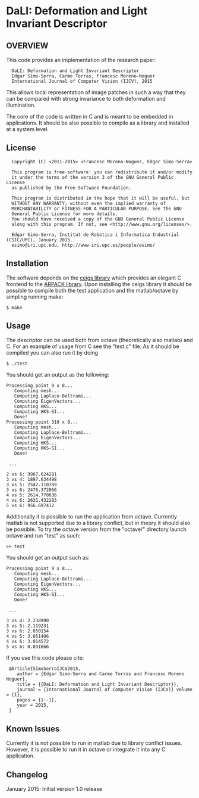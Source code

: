 DaLI: Deformation and Light Invariant Descriptor
================================================


OVERVIEW
--------

This code provides an implementation of the research paper:

```
  DaLI: Deformation and Light Invariant Descriptor
  Edgar Simo-Serra, Carme Torras, Francesc Moreno-Noguer
  International Journal of Computer Vision (IJCV), 2015
```

This allows local representation of image patches in such a way that they can be compared with strong invariance to both deformation and illumination.

The core of the code is written in C and is meant to be embedded in applications. It should be also possible to compile as a library and installed at a system level.


License
-------

```
  Copyright (C) <2011-2015> <Francesc Moreno-Noguer, Edgar Simo-Serra>

  This program is free software: you can redistribute it and/or modify
  it under the terms of the version 3 of the GNU General Public License
  as published by the Free Software Foundation.

  This program is distributed in the hope that it will be useful, but
  WITHOUT ANY WARRANTY; without even the implied warranty of
  MERCHANTABILITY or FITNESS FOR A PARTICULAR PURPOSE. See the GNU
  General Public License for more details.      
  You should have received a copy of the GNU General Public License
  along with this program. If not, see <http://www.gnu.org/licenses/>.

  Edgar Simo-Serra, Institut de Robotica i Informatica Industrial (CSIC/UPC), January 2015.
  esimo@iri.upc.edu, http://www-iri.upc.es/people/esimo/
```


Installation
------------

The software depends on the [ceigs library](https://github.com/bobbens/ceigs) which provides an elegant C frontend to the [ARPACK library](http://www.caam.rice.edu/software/ARPACK/). Upon installing the ceigs library it should be possible to compile both the test application and the matlab/octave by simpling running make:

```
$ make
```


Usage
-----

The descriptor can be used both from octave (theoretically also matlab) and C. For an example of usage from C see the "test.c" file. As it should be compiled you can also run it by doing

```
$ ./test
```

You should get an output as the following:

```
Processing point 9 x 8...
   Computing mesh...
   Computing Laplace-Beltrami...
   Computing EigenVectors...
   Computing HKS...
   Computing HKS-SI...
   Done!
Processing point 310 x 0...
   Computing mesh...
   Computing Laplace-Beltrami...
   Computing EigenVectors...
   Computing HKS...
   Computing HKS-SI...
   Done!

 ...

2 vs 6: 3967.624281
3 vs 4: 1897.634498
3 vs 5: 2542.110789
3 vs 6: 2476.372066
4 vs 5: 2614.770836
4 vs 6: 2631.432283
5 vs 6: 956.697412
```

Additionally it is possible to run the application from octave. Currently matlab is not supported due to a library conflict, but in theory it should also be possible. To try the octave version from the "octave/" directory launch octave and run "test" as such:

```
>> test
```

You should get an output such as:

```
Processing point 9 x 8...
   Computing mesh...
   Computing Laplace-Beltrami...
   Computing EigenVectors...
   Computing HKS...
   Computing HKS-SI...
   Done!

 ...

3 vs 4: 2.238990
3 vs 5: 2.119231
3 vs 6: 2.050154
4 vs 5: 3.051406
4 vs 6: 3.014572
5 vs 6: 0.891666
```

If you use this code please cite:

```
 @Article{SimoSerraIJCV2015,
    author = {Edgar Simo-Serra and Carme Torras and Francesc Moreno Noguer},
    title = {{DaLI: Deformation and Light Invariant Descriptor}},
    journal = {International Journal of Computer Vision (IJCV)} volume = {1},
    pages = {1--1},
    year = 2015,
 }
```

Known Issues
------------

Currently it is not possible to run in matlab due to library conflict issues. However, it is possible to run it in octave or integrate it into any C application.


Changelog
---------

January 2015: Initial version 1.0 release


